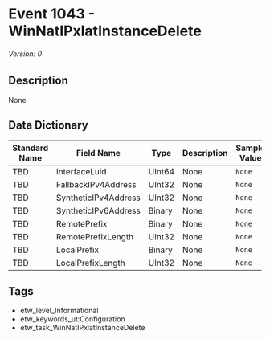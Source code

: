 # Event 1043 - WinNatIPxlatInstanceDelete
###### Version: 0

## Description
None

## Data Dictionary
|Standard Name|Field Name|Type|Description|Sample Value|
|---|---|---|---|---|
|TBD|InterfaceLuid|UInt64|None|`None`|
|TBD|FallbackIPv4Address|UInt32|None|`None`|
|TBD|SyntheticIPv4Address|UInt32|None|`None`|
|TBD|SyntheticIPv6Address|Binary|None|`None`|
|TBD|RemotePrefix|Binary|None|`None`|
|TBD|RemotePrefixLength|UInt32|None|`None`|
|TBD|LocalPrefix|Binary|None|`None`|
|TBD|LocalPrefixLength|UInt32|None|`None`|

## Tags
* etw_level_Informational
* etw_keywords_ut:Configuration
* etw_task_WinNatIPxlatInstanceDelete